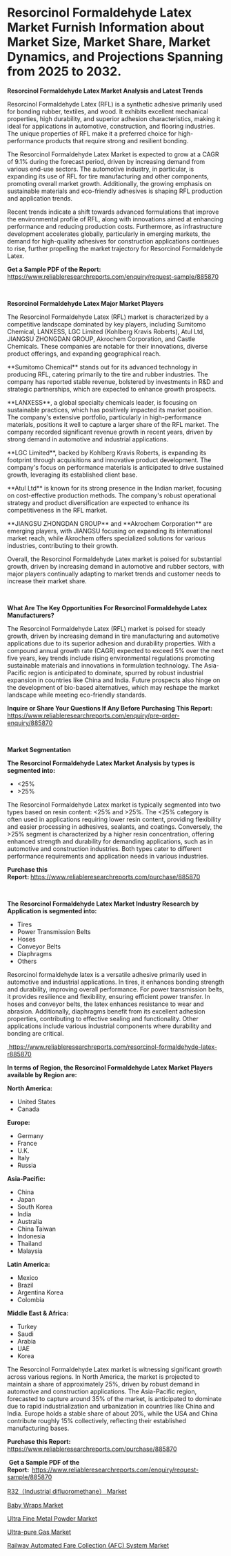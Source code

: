 <p><h1>Resorcinol Formaldehyde Latex Market Furnish Information about Market Size, Market Share, Market Dynamics, and Projections Spanning from 2025 to 2032.</h1></p><p><strong>Resorcinol Formaldehyde Latex Market Analysis and Latest Trends</strong></p>
<p><p>Resorcinol Formaldehyde Latex (RFL) is a synthetic adhesive primarily used for bonding rubber, textiles, and wood. It exhibits excellent mechanical properties, high durability, and superior adhesion characteristics, making it ideal for applications in automotive, construction, and flooring industries. The unique properties of RFL make it a preferred choice for high-performance products that require strong and resilient bonding.</p><p>The Resorcinol Formaldehyde Latex Market is expected to grow at a CAGR of 9.1% during the forecast period, driven by increasing demand from various end-use sectors. The automotive industry, in particular, is expanding its use of RFL for tire manufacturing and other components, promoting overall market growth. Additionally, the growing emphasis on sustainable materials and eco-friendly adhesives is shaping RFL production and application trends.</p><p>Recent trends indicate a shift towards advanced formulations that improve the environmental profile of RFL, along with innovations aimed at enhancing performance and reducing production costs. Furthermore, as infrastructure development accelerates globally, particularly in emerging markets, the demand for high-quality adhesives for construction applications continues to rise, further propelling the market trajectory for Resorcinol Formaldehyde Latex.</p></p>
<p><strong>Get a Sample PDF of the Report:&nbsp;</strong> <a href="https://www.reliableresearchreports.com/enquiry/request-sample/885870?utm_campaign=2105&utm_medium=2&utm_source=Github&utm_content=ia&utm_term=30012025&utm_id=resorcinol-formaldehyde-latex">https://www.reliableresearchreports.com/enquiry/request-sample/885870</a></p>
<p>&nbsp;</p>
<p><strong>Resorcinol Formaldehyde Latex Major Market Players</strong></p>
<p><p>The Resorcinol Formaldehyde Latex (RFL) market is characterized by a competitive landscape dominated by key players, including Sumitomo Chemical, LANXESS, LGC Limited (Kohlberg Kravis Roberts), Atul Ltd, JIANGSU ZHONGDAN GROUP, Akrochem Corporation, and Castle Chemicals. These companies are notable for their innovations, diverse product offerings, and expanding geographical reach.</p><p>**Sumitomo Chemical** stands out for its advanced technology in producing RFL, catering primarily to the tire and rubber industries. The company has reported stable revenue, bolstered by investments in R&D and strategic partnerships, which are expected to enhance growth prospects.</p><p>**LANXESS**, a global specialty chemicals leader, is focusing on sustainable practices, which has positively impacted its market position. The company's extensive portfolio, particularly in high-performance materials, positions it well to capture a larger share of the RFL market. The company recorded significant revenue growth in recent years, driven by strong demand in automotive and industrial applications.</p><p>**LGC Limited**, backed by Kohlberg Kravis Roberts, is expanding its footprint through acquisitions and innovative product development. The company's focus on performance materials is anticipated to drive sustained growth, leveraging its established client base.</p><p>**Atul Ltd** is known for its strong presence in the Indian market, focusing on cost-effective production methods. The company's robust operational strategy and product diversification are expected to enhance its competitiveness in the RFL market.</p><p>**JIANGSU ZHONGDAN GROUP** and **Akrochem Corporation** are emerging players, with JIANGSU focusing on expanding its international market reach, while Akrochem offers specialized solutions for various industries, contributing to their growth.</p><p>Overall, the Resorcinol Formaldehyde Latex market is poised for substantial growth, driven by increasing demand in automotive and rubber sectors, with major players continually adapting to market trends and customer needs to increase their market share.</p></p>
<p>&nbsp;</p>
<p><strong>What Are The Key Opportunities For Resorcinol Formaldehyde Latex Manufacturers?</strong></p>
<p><p>The Resorcinol Formaldehyde Latex (RFL) market is poised for steady growth, driven by increasing demand in tire manufacturing and automotive applications due to its superior adhesion and durability properties. With a compound annual growth rate (CAGR) expected to exceed 5% over the next five years, key trends include rising environmental regulations promoting sustainable materials and innovations in formulation technology. The Asia-Pacific region is anticipated to dominate, spurred by robust industrial expansion in countries like China and India. Future prospects also hinge on the development of bio-based alternatives, which may reshape the market landscape while meeting eco-friendly standards.</p></p>
<p><strong>Inquire or Share Your Questions If Any Before Purchasing This Report:</strong> <a href="https://www.reliableresearchreports.com/enquiry/pre-order-enquiry/885870?utm_campaign=2105&utm_medium=2&utm_source=Github&utm_content=ia&utm_term=30012025&utm_id=resorcinol-formaldehyde-latex">https://www.reliableresearchreports.com/enquiry/pre-order-enquiry/885870</a></p>
<p>&nbsp;</p>
<p><strong>Market Segmentation</strong></p>
<p><strong>The Resorcinol Formaldehyde Latex Market Analysis by types is segmented into:</strong></p>
<p><ul><li><25%</li><li>>25%</li></ul></p>
<p><p>The Resorcinol Formaldehyde Latex market is typically segmented into two types based on resin content: <25% and >25%. The <25% category is often used in applications requiring lower resin content, providing flexibility and easier processing in adhesives, sealants, and coatings. Conversely, the >25% segment is characterized by a higher resin concentration, offering enhanced strength and durability for demanding applications, such as in automotive and construction industries. Both types cater to different performance requirements and application needs in various industries.</p></p>
<p><strong>Purchase this Report:&nbsp;</strong><a href="https://www.reliableresearchreports.com/purchase/885870?utm_campaign=2105&utm_medium=2&utm_source=Github&utm_content=ia&utm_term=30012025&utm_id=resorcinol-formaldehyde-latex">https://www.reliableresearchreports.com/purchase/885870</a></p>
<p>&nbsp;</p>
<p><strong>The Resorcinol Formaldehyde Latex Market Industry Research by Application is segmented into:</strong></p>
<p><ul><li>Tires</li><li>Power Transmission Belts</li><li>Hoses</li><li>Conveyor Belts</li><li>Diaphragms</li><li>Others</li></ul></p>
<p><p>Resorcinol formaldehyde latex is a versatile adhesive primarily used in automotive and industrial applications. In tires, it enhances bonding strength and durability, improving overall performance. For power transmission belts, it provides resilience and flexibility, ensuring efficient power transfer. In hoses and conveyor belts, the latex enhances resistance to wear and abrasion. Additionally, diaphragms benefit from its excellent adhesion properties, contributing to effective sealing and functionality. Other applications include various industrial components where durability and bonding are critical.</p></p>
<p><a href="https://www.reliableresearchreports.com/resorcinol-formaldehyde-latex-r885870?utm_campaign=2105&utm_medium=2&utm_source=Github&utm_content=ia&utm_term=30012025&utm_id=resorcinol-formaldehyde-latex">&nbsp;https://www.reliableresearchreports.com/resorcinol-formaldehyde-latex-r885870</a></p>
<p><strong>In terms of Region, the Resorcinol Formaldehyde Latex Market Players available by Region are:</strong></p>
<p>
    <p> <strong> North America: </strong>
        <ul>
            <li>United States</li>
            <li>Canada</li>
        </ul>
        </p> 
    <p> <strong> Europe: </strong>
        <ul>
            <li>Germany</li>
            <li>France</li>
            <li>U.K.</li>
            <li>Italy</li>
            <li>Russia</li>
        </ul>
        </p> 
    <p> <strong> Asia-Pacific: </strong>
        <ul>
            <li>China</li>
            <li>Japan</li>
            <li>South Korea</li>
            <li>India</li>
            <li>Australia</li>
            <li>China Taiwan</li>
            <li>Indonesia</li>
            <li>Thailand</li>
            <li>Malaysia</li>
        </ul>
        </p> 
    <p> <strong> Latin America: </strong>
        <ul>
            <li>Mexico</li>
            <li>Brazil</li>
            <li>Argentina Korea</li>
            <li>Colombia</li>
        </ul>
        </p> 
    <p> <strong> Middle East & Africa: </strong>
        <ul>
            <li>Turkey</li>
            <li>Saudi</li>
            <li>Arabia</li>
            <li>UAE</li>
            <li>Korea</li>
        </ul>
    </p>
    </p>
<p><p>The Resorcinol Formaldehyde Latex market is witnessing significant growth across various regions. In North America, the market is projected to maintain a share of approximately 25%, driven by robust demand in automotive and construction applications. The Asia-Pacific region, forecasted to capture around 35% of the market, is anticipated to dominate due to rapid industrialization and urbanization in countries like China and India. Europe holds a stable share of about 20%, while the USA and China contribute roughly 15% collectively, reflecting their established manufacturing bases.</p></p>
<p><strong>Purchase this Report: </strong><a href="https://www.reliableresearchreports.com/purchase/885870?utm_campaign=2105&utm_medium=2&utm_source=Github&utm_content=ia&utm_term=30012025&utm_id=resorcinol-formaldehyde-latex">https://www.reliableresearchreports.com/purchase/885870</a></p>
<p>&nbsp;<strong>Get a Sample PDF of the Report:&nbsp;&nbsp;</strong><a href="https://www.reliableresearchreports.com/enquiry/request-sample/885870?utm_campaign=2105&utm_medium=2&utm_source=Github&utm_content=ia&utm_term=30012025&utm_id=resorcinol-formaldehyde-latex">https://www.reliableresearchreports.com/enquiry/request-sample/885870</a></p>
<p><strong></strong></p>
<p><p><a href="https://www.linkedin.com/pulse/r32industrial-difluoromethane-market-growth-outlook-68cagr-di6zc?utm_campaign=2105&utm_medium=2&utm_source=Github&utm_content=ia&utm_term=30012025&utm_id=resorcinol-formaldehyde-latex">R32（Industrial difluoromethane） Market</a></p><p><a href="https://www.linkedin.com/pulse/baby-wraps-market-size-set-grow-rapidly-over-forecast-period-xt9lc?utm_campaign=2105&utm_medium=2&utm_source=Github&utm_content=ia&utm_term=30012025&utm_id=resorcinol-formaldehyde-latex">Baby Wraps Market</a></p><p><a href="https://www.linkedin.com/pulse/ultra-fine-metal-powder-market-outlook-from-2025-2032-size-4lnje?utm_campaign=2105&utm_medium=2&utm_source=Github&utm_content=ia&utm_term=30012025&utm_id=resorcinol-formaldehyde-latex">Ultra Fine Metal Powder Market</a></p><p><a href="https://www.linkedin.com/pulse/ultra-pure-gas-market-size-growing-cagr-137-forecast-from-amtie?utm_campaign=2105&utm_medium=2&utm_source=Github&utm_content=ia&utm_term=30012025&utm_id=resorcinol-formaldehyde-latex">Ultra-pure Gas Market</a></p><p><a href="https://www.linkedin.com/pulse/railway-automated-fare-collection-afc-system-industry-uwqse?utm_campaign=2105&utm_medium=2&utm_source=Github&utm_content=ia&utm_term=30012025&utm_id=resorcinol-formaldehyde-latex">Railway Automated Fare Collection (AFC) System Market</a></p></p>